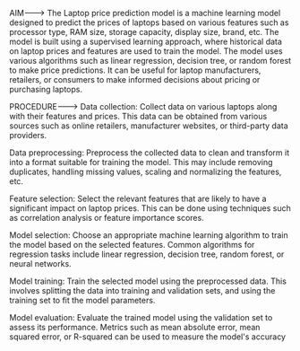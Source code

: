 AIM--->
The Laptop price prediction model is a machine learning model designed to predict the prices of laptops based on various features such as processor type, RAM size, storage capacity, display size, brand, etc. The model is built using a supervised learning approach, where historical data on laptop prices and features are used to train the model. The model uses various algorithms such as linear regression, decision tree, or random forest to make price predictions. It can be useful for laptop manufacturers, retailers, or consumers to make informed decisions about pricing or purchasing laptops.

PROCEDURE--->
Data collection: Collect data on various laptops along with their features and prices. This data can be obtained from various sources such as online retailers, manufacturer websites, or third-party data providers.

Data preprocessing: Preprocess the collected data to clean and transform it into a format suitable for training the model. This may include removing duplicates, handling missing values, scaling and normalizing the features, etc.

Feature selection: Select the relevant features that are likely to have a significant impact on laptop prices. This can be done using techniques such as correlation analysis or feature importance scores.

Model selection: Choose an appropriate machine learning algorithm to train the model based on the selected features. Common algorithms for regression tasks include linear regression, decision tree, random forest, or neural networks.

Model training: Train the selected model using the preprocessed data. This involves splitting the data into training and validation sets, and using the training set to fit the model parameters.

Model evaluation: Evaluate the trained model using the validation set to assess its performance. Metrics such as mean absolute error, mean squared error, or R-squared can be used to measure the model's accuracy
